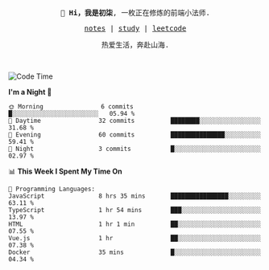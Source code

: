 <p align="center">
  <samp>
    <span><strong>👋 Hi，我是初柒</strong>,</span>
    <span>一枚正在修炼的前端小法师.</span>
  </samp>
</p>

<p align="center">
  <samp>
    <a href="https://www.wolai.com/dec-seven/wyPFvMTwAcD9muc6RMfThB">notes</a> |
    <a href="https://github.com/dec-seven/fe-study">study</a> |
    <a href="https://leetcode.cn/u/dec-seven/">leetcode</a>
  </samp>
</p>
<p align="center">
  <samp>
    <span>热爱生活，奔赴山海.</span>
  </samp>
</p>
<br>

<!--START_SECTION:waka-->
![Code Time](http://img.shields.io/badge/Code%20Time-1%2C222%20hrs%2045%20mins-blue)

**I'm a Night 🦉** 

```text
🌞 Morning                6 commits           █░░░░░░░░░░░░░░░░░░░░░░░░   05.94 % 
🌆 Daytime                32 commits          ████████░░░░░░░░░░░░░░░░░   31.68 % 
🌃 Evening                60 commits          ███████████████░░░░░░░░░░   59.41 % 
🌙 Night                  3 commits           █░░░░░░░░░░░░░░░░░░░░░░░░   02.97 % 
```


📊 **This Week I Spent My Time On** 

```text
💬 Programming Languages: 
JavaScript               8 hrs 35 mins       ████████████████░░░░░░░░░   63.11 % 
TypeScript               1 hr 54 mins        ███░░░░░░░░░░░░░░░░░░░░░░   13.97 % 
HTML                     1 hr 1 min          ██░░░░░░░░░░░░░░░░░░░░░░░   07.55 % 
Vue.js                   1 hr                ██░░░░░░░░░░░░░░░░░░░░░░░   07.38 % 
Docker                   35 mins             █░░░░░░░░░░░░░░░░░░░░░░░░   04.34 % 
```


<!--END_SECTION:waka-->

